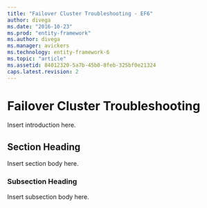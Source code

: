 ```yaml
---
title: "Failover Cluster Troubleshooting - EF6"
author: divega
ms.date: "2016-10-23"
ms.prod: "entity-framework"
ms.author: divega
ms.manager: avickers
ms.technology: entity-framework-6
ms.topic: "article"
ms.assetid: 84012320-5a7b-45b0-8feb-325bf0e21324
caps.latest.revision: 2
---
```

# Failover Cluster Troubleshooting
Insert introduction here.  
  
## Section Heading  
 Insert section body here.  
  
### Subsection Heading  
 Insert subsection body here.